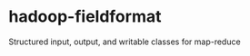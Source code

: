 hadoop-fieldformat
==================

Structured input, output, and writable classes for map-reduce
